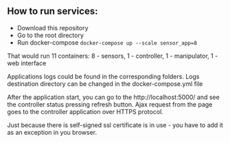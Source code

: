 ## How to run services:

- Download this repository
- Go to the root directory
- Run docker-compose `docker-compose up --scale sensor_app=8`

That would run 11 containers: 8 - sensors, 1 - controller, 1 - manipulator, 1 - web interface

Applications logs could be found in the corresponding folders. Logs destination directory can be changed in the 
docker-compose.yml file

After the application start, you can go to the http://localhost:5000/ and see the controller status 
pressing refresh button. Ajax request from the page goes to the controller application over HTTPS protocol.

Just because there is self-signed ssl certificate is in use - you have to add it as an exception in you browser.